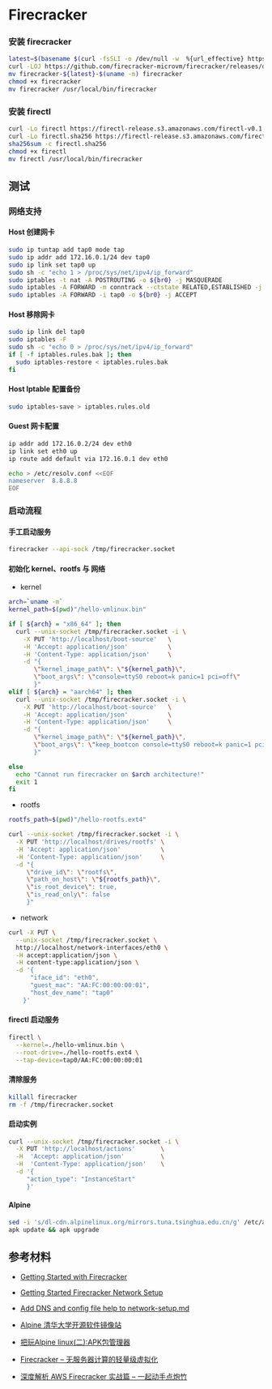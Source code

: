 # Firecracker

### 安装 firecracker

```bash
latest=$(basename $(curl -fsSLI -o /dev/null -w  %{url_effective} https://github.com/firecracker-microvm/firecracker/releases/latest))
curl -LOJ https://github.com/firecracker-microvm/firecracker/releases/download/${latest}/firecracker-${latest}-$(uname -m)
mv firecracker-${latest}-$(uname -m) firecracker
chmod +x firecracker
mv firecracker /usr/local/bin/firecracker
```

### 安装 firectl

```bash
curl -Lo firectl https://firectl-release.s3.amazonaws.com/firectl-v0.1.0
curl -Lo firectl.sha256 https://firectl-release.s3.amazonaws.com/firectl-v0.1.0.sha256
sha256sum -c firectl.sha256
chmod +x firectl
mv firectl /usr/local/bin/firecracker
```

## 测试

### 网络支持

#### Host 创建网卡

```bash
sudo ip tuntap add tap0 mode tap
sudo ip addr add 172.16.0.1/24 dev tap0
sudo ip link set tap0 up
sudo sh -c "echo 1 > /proc/sys/net/ipv4/ip_forward"
sudo iptables -t nat -A POSTROUTING -o ${br0} -j MASQUERADE
sudo iptables -A FORWARD -m conntrack --ctstate RELATED,ESTABLISHED -j ACCEPT
sudo iptables -A FORWARD -i tap0 -o ${br0} -j ACCEPT
```

#### Host 移除网卡

```bash
sudo ip link del tap0
sudo iptables -F
sudo sh -c "echo 0 > /proc/sys/net/ipv4/ip_forward"
if [ -f iptables.rules.bak ]; then
  sudo iptables-restore < iptables.rules.bak
fi
```

#### Host Iptable 配置备份

```bash
sudo iptables-save > iptables.rules.old
```

#### Guest 网卡配置

```bash
ip addr add 172.16.0.2/24 dev eth0
ip link set eth0 up
ip route add default via 172.16.0.1 dev eth0

echo > /etc/resolv.conf <<EOF
nameserver  8.8.8.8
EOF
```

### 启动流程

#### 手工启动服务

```bash
firecracker --api-sock /tmp/firecracker.socket
```

#### 初始化 kernel、rootfs 与 网络

- kernel

```bash
arch=`uname -m`
kernel_path=$(pwd)"/hello-vmlinux.bin"

if [ ${arch} = "x86_64" ]; then
  curl --unix-socket /tmp/firecracker.socket -i \
    -X PUT 'http://localhost/boot-source'   \
    -H 'Accept: application/json'           \
    -H 'Content-Type: application/json'     \
    -d "{
       \"kernel_image_path\": \"${kernel_path}\",
       \"boot_args\": \"console=ttyS0 reboot=k panic=1 pci=off\"
       }"
elif [ ${arch} = "aarch64" ]; then
  curl --unix-socket /tmp/firecracker.socket -i \
    -X PUT 'http://localhost/boot-source'   \
    -H 'Accept: application/json'           \
    -H 'Content-Type: application/json'     \
    -d "{
       \"kernel_image_path\": \"${kernel_path}\",
       \"boot_args\": \"keep_bootcon console=ttyS0 reboot=k panic=1 pci=off\"
       }"

else
  echo "Cannot run firecracker on $arch architecture!"
  exit 1
fi
```

- rootfs

```bash
rootfs_path=$(pwd)"/hello-rootfs.ext4"

curl --unix-socket /tmp/firecracker.socket -i \
  -X PUT 'http://localhost/drives/rootfs' \
  -H 'Accept: application/json'           \
  -H 'Content-Type: application/json'     \
  -d "{
     \"drive_id\": \"rootfs\",
     \"path_on_host\": \"${rootfs_path}\",
     \"is_root_device\": true,
     \"is_read_only\": false
     }"
```

- network

```bash
curl -X PUT \
  --unix-socket /tmp/firecracker.socket \
  http://localhost/network-interfaces/eth0 \
  -H accept:application/json \
  -H content-type:application/json \
  -d '{
      "iface_id": "eth0",
      "guest_mac": "AA:FC:00:00:00:01",
      "host_dev_name": "tap0"
    }'
```

#### firectl 启动服务

```bash
firectl \
  --kernel=./hello-vmlinux.bin \
  --root-drive=./hello-rootfs.ext4 \
  --tap-device=tap0/AA:FC:00:00:00:01
```

#### 清除服务

```bash
killall firecracker
rm -f /tmp/firecracker.socket
```

#### 启动实例

```bash
curl --unix-socket /tmp/firecracker.socket -i \
  -X PUT 'http://localhost/actions'       \
  -H  'Accept: application/json'          \
  -H  'Content-Type: application/json'    \
  -d '{
     "action_type": "InstanceStart"
     }'
```

#### Alpine

```bash 
sed -i 's/dl-cdn.alpinelinux.org/mirrors.tuna.tsinghua.edu.cn/g' /etc/apk/repositories
apk update && apk upgrade
``` 

## 参考材料

- [Getting Started with Firecracker](https://github.com/firecracker-microvm/firecracker/blob/master/docs/getting-started.md)
- [Getting Started Firecracker Network Setup](https://github.com/firecracker-microvm/firecracker/blob/2c375691c9655c5c2b04aaa402d0c7ca74bc8126/docs/network-setup.md)
- [Add DNS and config file help to network-setup.md](https://github.com/firecracker-microvm/firecracker/pull/1794/commits/37d846c288bcf1826aef07a659bd88aa9d7a5ba6)

- [Alpine 清华大学开源软件镜像站](https://mirrors.tuna.tsinghua.edu.cn/help/alpine/)
- [把玩Alpine linux(二):APK包管理器](https://www.jianshu.com/p/4b76a7931ea0)

- [Firecracker – 无服务器计算的轻量级虚拟化](https://aws.amazon.com/cn/blogs/china/firecracker-lightweight-virtualization-for-serverless-computing/)
- [深度解析 AWS Firecracker 实战篇 – 一起动手点炮竹](https://aws.amazon.com/cn/blogs/china/in-depth-analysis-of-aws-firecracker/)
